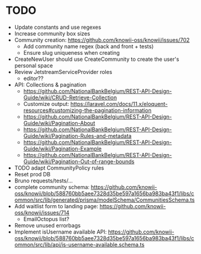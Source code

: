 # TODO
- Update constants and use regexes
- Increase community box sizes
- Community creation: https://github.com/knowii-oss/knowii/issues/702
  - Add community name regex (back and front + tests)
  - Ensure slug uniqueness when creating
- CreateNewUser should use CreateCommunity to create the user's personal space
- Review JetstreamServiceProvider roles
  - editor??
- API: Collections & pagination
  - https://github.com/NationalBankBelgium/REST-API-Design-Guide/wiki/CRUD-Retrieve-Collection
  - Customize output: https://laravel.com/docs/11.x/eloquent-resources#customizing-the-pagination-information
  - https://github.com/NationalBankBelgium/REST-API-Design-Guide/wiki/Pagination-About
  - https://github.com/NationalBankBelgium/REST-API-Design-Guide/wiki/Pagination-Rules-and-metadata
  - https://github.com/NationalBankBelgium/REST-API-Design-Guide/wiki/Pagination-Example
  - https://github.com/NationalBankBelgium/REST-API-Design-Guide/wiki/Pagination-Out-of-range-bounds
- TODO adapt CommunityPolicy rules
- Reset prod DB
- Bruno requests/tests/...
- complete community schema: https://github.com/knowii-oss/knowii/blob/588760bb5aee7328d35be597a1656ba983ba43f1/libs/common/src/lib/generated/prisma/modelSchema/CommunitiesSchema.ts
- Add waitlist form to landing page: https://github.com/knowii-oss/knowii/issues/714
  - EmailOctopus list?
- Remove unused errorbags
- Implement isUsername available API: https://github.com/knowii-oss/knowii/blob/588760bb5aee7328d35be597a1656ba983ba43f1/libs/common/src/lib/api/is-username-available.schema.ts

